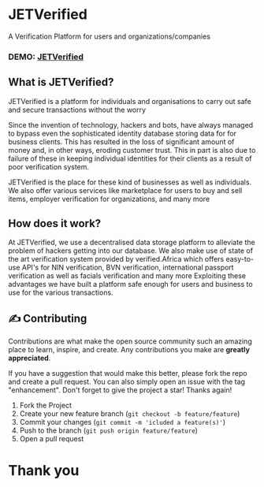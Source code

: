 # JETVerified
A Verification Platform for users and organizations/companies

### DEMO: [JETVerified](https://jetverify.web.app/)
## What is JETVerified?
JETVerified is a platform for individuals and organisations to carry out safe and secure transactions without the worry

Since the invention of technology, hackers and bots, have always managed
 to bypass even the sophisticated identity database storing data for for business clients.
This has resulted in the loss of significant amount of
 money and, in other ways, eroding customer trust. This in part is also due to failure of these in keeping individual identities
for their clients as a result of poor verification system.

JETVerified is the place for these kind of businesses as well as individuals. We also offer various services like marketplace for users to buy and sell items, employer verification for organizations, and many more

## How does it work?
At JETVerified, we use a decentralised data storage platform to alleviate the problem of hackers getting into our database.
We also make use of state of the art verification system provided by verified.Africa which offers easy-to-use API's for NIN verification, BVN verification, international passport verification as well as facials verification and many more
Exploiting these advantages we have built a platform safe enough for users and business to use for the various transactions.


<!-- CONTRIBUTING -->

## :writing_hand: Contributing

Contributions are what make the open source community such an amazing place to learn, inspire, and create. Any
contributions you make are **greatly appreciated**.

If you have a suggestion that would make this better, please fork the repo and create a pull request. You can also
simply open an issue with the tag "enhancement". Don't forget to give the project a star! Thanks again!

1. Fork the Project
2. Create your new feature branch (`git checkout -b feature/feature`)
3. Commit your changes (`git commit -m 'icluded a feature(s)'`)
4. Push to the branch (`git push origin feature/feature`)
5. Open a pull request


<!-- MARKDOWN LINKS & IMAGES -->
<!-- https://www.markdownguide.org/basic-syntax/#reference-style-links -->

#  Thank you
